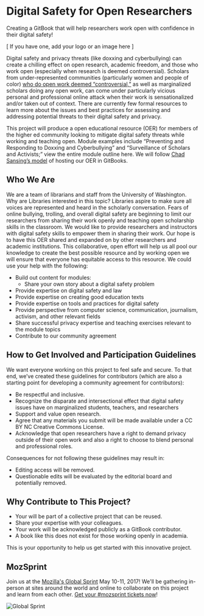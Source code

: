 # Digital Safety for Open Researchers

Creating a GitBook that will help researchers work open with confidence in their digital safety!


[ If you have one, add your logo or an image here ]

Digital safety and privacy threats (like doxxing and cyberbullying) can create a chilling effect on open research, academic freedom, and those who work open (especially when research is deemed controversial). Scholars from under-represented communities (particularly women and people of color) [who do open work deemed “controversial,”](https://www.npr.org/sections/ed/2018/04/04/590928008/professor-harassment) as well as marginalized scholars doing any open work, can come under particularly vicious personal and professional online attack when their work is sensationalized and/or taken out of context. There are currently few formal resources to learn more about the issues and best practices for assessing and addressing potential threats to their digital safety and privacy.

This project will produce a open educational resource (OER) for members of the higher ed community looking to mitigate digital safety threats while working and teaching open. Module examples include “Preventing and Responding to Doxxing and Cyberbullying” and “Surveillance of Scholars and Activists;” view the entire module outline here. We will follow [Chad Sansing’s model](https://legacy.gitbook.com/book/chadsansing/open-facilitation/details) of hosting our OER in GitBooks.

## Who We Are
We are a team of librarians and staff from the University of Washington. Why are Libraries interested in this topic?  Libraries aspire to make sure all voices are represented and heard in the scholarly conversation. Fears of online bullying, trolling, and overall digital safety are beginning to limit our researchers from sharing their work openly and teaching open scholarship skills in the classroom. We would like to provide researchers and instructors with digital safety skills to empower them in sharing their work. Our hope is to have this OER shared and expanded on by other researchers and academic institutions. This collaborative, open effort will help us all pool our knowledge to create the best possible resource and by working open we will ensure that everyone has equitable access to this resource. We could use your help with the following:

+ Build out content for modules:
  + Share your own story about a digital safety problem
+ Provide expertise on digital safety and law
+ Provide expertise on creating good education texts
+ Provide expertise on tools and practices for digital safety
+ Provide perspective from computer science, communication, journalism, activism, and other relevant fields
+ Share successful privacy expertise and teaching exercises relevant to the module topics
+ Contribute to our community agreement 


## How to Get Involved and Participation Guidelines

We want everyone working on this project to feel safe and secure.  To that end, we’ve created these guidelines for contributors (which are also a starting point for developing a community agreement for contributors):

+ Be respectful and inclusive. 
+ Recognize the disparate and intersectional effect that digital safety issues have on marginalized students, teachers, and researchers
+ Support and value open research.  
+ Agree that any materials you submit will be made available under a CC BY NC Creative Commons License.
+ Acknowledge that open researchers have a right to demand privacy outside of their open work and also a right to choose to blend personal and professional roles.

Consequences for not following these guidelines may result in:
+ Editing access will be removed.
+ Questionable edits will be evaluated by the editorial board and potentially removed.


## Why Contribute to This Project?

+ Your will be part of a collective project that can be reused.  
+ Share your expertise with your colleagues.  
+ Your work will be acknowledged publicly as a GitBook contributor.  
+ A book like this does not exist for those working openly in academia.  

This is your opportunity to help us get started with this innovative project.


## MozSprint

Join us at the [Mozilla's Global Sprint](http://mzl.la/global-sprint/) May 10-11, 2017! We'll be gathering in-person at sites around the world and online to collaborate on this project and learn from each other. [Get your #mozsprint tickets now](http://mzl.la/global-sprint/)!

![Global Sprint](https://user-images.githubusercontent.com/617994/37716586-3b0397a0-2cf5-11e8-8c6f-bad01f67f50e.jpg)
